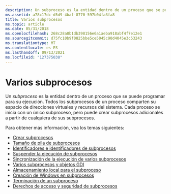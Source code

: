 ```yaml
---
description: Un subproceso es la entidad dentro de un proceso que se puede programar para su ejecución.
ms.assetid: a78c17dc-d5d9-4baf-8770-597b04fa3fa8
title: Varios subprocesos
ms.topic: article
ms.date: 05/31/2018
ms.openlocfilehash: 268c28a8b1db398156e6a1aeba918abf4f7e12e1
ms.sourcegitcommit: d75fc10b9f0825bbe5ce5045c90d4045e3c53243
ms.translationtype: MT
ms.contentlocale: es-ES
ms.lasthandoff: 09/13/2021
ms.locfileid: "127375038"
---
```

# <a name="multiple-threads"></a>Varios subprocesos

Un *subproceso* es la entidad dentro de un proceso que se puede programar para su ejecución. Todos los subprocesos de un proceso comparten su espacio de direcciones virtuales y recursos del sistema. Cada proceso se inicia con un único subproceso, pero puede crear subprocesos adicionales a partir de cualquiera de sus subprocesos.

Para obtener más información, vea los temas siguientes:

-   [Crear subprocesos](creating-threads.md)
-   [Tamaño de pila de subprocesos](thread-stack-size.md)
-   [Identificadores e identificadores de subprocesos](thread-handles-and-identifiers.md)
-   [Suspender la ejecución de subprocesos](suspending-thread-execution.md)
-   [Sincronización de la ejecución de varios subprocesos](synchronizing-execution-of-multiple-threads.md)
-   [Varios subprocesos y objetos GDI](multiple-threads-and-gdi-objects.md)
-   [Almacenamiento local para el subproceso](thread-local-storage.md)
-   [Creación de Windows en subprocesos](creating-windows-in-threads.md)
-   [Terminación de un subproceso](terminating-a-thread.md)
-   [Derechos de acceso y seguridad de subprocesos](thread-security-and-access-rights.md)

 

 



